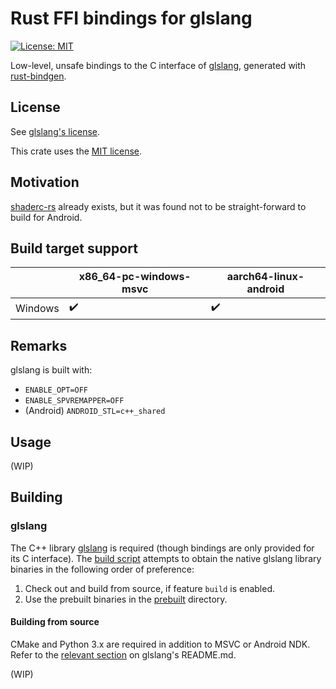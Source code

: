 # Rust FFI bindings for glslang

[![License: MIT](https://img.shields.io/badge/License-MIT-yellow.svg)](https://opensource.org/licenses/MIT)

Low-level, unsafe bindings to the C interface of [glslang](https://github.com/KhronosGroup/glslang), generated with [rust-bindgen](https://github.com/rust-lang/rust-bindgen).

License
----------------------------
See [glslang's license](https://github.com/KhronosGroup/glslang/blob/master/LICENSE.txt).

This crate uses the [MIT license](LICENSE-MIT).

Motivation
----------------------------
[shaderc-rs](https://github.com/google/shaderc-rs) already exists, but it was found not to be straight-forward to build for Android.

Build target support
----------------------------
|            | x86_64-pc-windows-msvc         | aarch64-linux-android    |
| ---------- | ------------------------------ | -------------------------|
| Windows    | :heavy_check_mark:             | :heavy_check_mark:       |

Remarks
----------------------------
glslang is built with:
 - `ENABLE_OPT=OFF`
 - `ENABLE_SPVREMAPPER=OFF`
 - (Android) `ANDROID_STL=c++_shared`

Usage
----------------------------

(WIP)

Building
----------------------------

### glslang

The C++ library [glslang](https://github.com/KhronosGroup/glslang) is required (though bindings are only provided for its C interface).
The [build script](src/build.rs) attempts to obtain the native glslang library binaries in the following order of preference:

1. Check out and build from source, if feature `build` is enabled.
1. Use the prebuilt binaries in the [prebuilt](prebuilt) directory.

#### Building from source

CMake and Python 3.x are required in addition to MSVC or Android NDK.
Refer to the [relevant section](https://github.com/KhronosGroup/glslang#building-cmake) on glslang's README.md.

(WIP)
